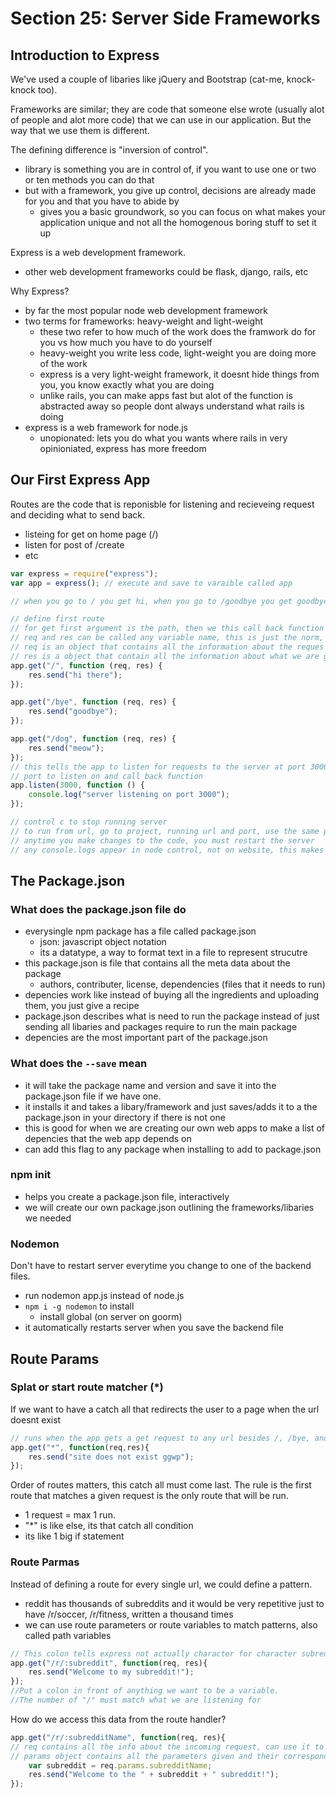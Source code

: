 # Section 25: Server Side Frameworks

## Introduction to Express

We've used a couple of libaries like jQuery and Bootstrap (cat-me, knock-knock too).

Frameworks are similar; they are code that someone else wrote (usually alot of people and alot more code) that we can use in our application. But the way that we use them is different.

The defining difference is "inversion of control".

- library is something you are in control of, if you want to use one or two or ten methods you can do that
- but with a framework, you give up control, decisions are already made for you and that you have to abide by
  - gives you a basic groundwork, so you can focus on what makes your application unique and not all the homogenous boring stuff to set it up

Express is a web development framework.

- other web development frameworks could be flask, django, rails, etc

Why Express?

- by far the most popular node web development framework
- two terms for frameworks: heavy-weight and light-weight
  - these two refer to how much of the work does the framwork do for you vs how much you have to do yourself
  - heavy-weight you write less code, light-weight you are doing more of the work
  - express is a very light-weight framework, it doesnt hide things from you, you know exactly what you are doing
  - unlike rails, you can make apps fast but alot of the function is abstracted away so people dont always understand what rails is doing
- express is a web framework for node.js
  - unopionated: lets you do what you wants where rails in very opinioniated, express has more freedom

## Our First Express App

Routes are the code that is reponisble for listening and recieveing request and deciding what to send back.

- listeing for get on home page (/)
- listen for post of /create
- etc

```js
var express = require("express");
var app = express(); // execute and save to varaible called app

// when you go to / you get hi, when you go to /goodbye you get goodbye, /dog = meow

// define first route
// for get first argument is the path, then we this call back function to run
// req and res can be called any variable name, this is just the norm, req and res are objects
// req is an object that contains all the information about the reques that was made, what triggered this route
// res is a object that contain all the information about what we are going to respond with
app.get("/", function (req, res) {
    res.send("hi there");
});

app.get("/bye", function (req, res) {
    res.send("goodbye");
});

app.get("/dog", function (req, res) {
    res.send("meow");
});
// this tells the app to listen for requests to the server at port 3000 (this starts the start server)
// port to listen on and call back function
app.listen(3000, function () {
    console.log("server listening on port 3000");
});

// control c to stop running server
// to run from url, go to project, running url and port, use the same port as in the code and make a url and it works!
// anytime you make changes to the code, you must restart the server
// any console.logs appear in node control, not on website, this makes it so you can get console.logs when a request is made to a certain site
```

## The Package.json

### What does the package.json file do

- everysingle npm package has a file called package.json
  - json: javascript object notation
  - its a datatype, a way to format text in a file to represent strucutre
- this package.json is file that contains all the meta data about the package
  - authors, contributer, license, dependencies (files that it needs to run)
- depencies work like instead of buying all the ingredients and uploading them, you just give a recipe
- package.json describes what is need to run the package instead of just sending all libaries and packages require to run the main package
- depencies are the most important part of the package.json

### What does the `--save` mean

- it will take the package name and version and save it into the package.json file if we have one.
- it installs it and takes a libary/framework and just saves/adds it to a the package.json in your directory if there is not one
- this is good for when we are creating our own web apps to make a list of depencies that the web app depends on
- can add this flag to any package when installing to add to package.json

### npm init

- helps you create a package.json file, interactively
- we will create our own package.json outlining the frameworks/libaries we needed

### Nodemon

Don't have to restart server everytime you change to one of the backend files.

- run nodemon app.js instead of node.js
- `npm i -g nodemon` to install
  - install global (on server on goorm)
- it automatically restarts server when you save the backend file

## Route Params

### Splat or start route matcher (*)

If we want to have a catch all that redirects the user to a page when the url doesnt exist

```js
// runs when the app gets a get request to any url besides /, /bye, and /dog
app.get("*", function(req,res){
    res.send("site does not exist ggwp");
});
```

Order of routes matters, this catch all must come last. The rule is the first route that matches a given request is the only route that will be run.

- 1 request = max 1 run.
- "*" is like else, its that catch all condition
- its like 1 big if statement

### Route Parmas

Instead of defining a route for every single url, we could define a pattern.

- reddit has thousands of subreddits and it would be very repetitive just to have /r/soccer, /r/fitness, written a thousand times
- we can use route parameters or route variables to match patterns, also called path variables

```js
// This colon tells express not actually character for character subredditName but rather to make it a pattern looking for /r/ then any subreddit name
app.get("/r/:subreddit", function(req, res){
    res.send("Welcome to my subreddit!");
});
//Put a colon in front of anything we want to be a variable.
//The number of "/" must match what we are listening for
```

How do we access this data from the route handler?

```js
app.get("/r/:subredditName", function(req, res){
// req contains all the info about the incoming request, can use it to access the req
// params object contains all the parameters given and their corresponding values (req.params to console.log)
    var subreddit = req.params.subredditName;
    res.send("Welcome to the " + subreddit + " subreddit!");
});
```

